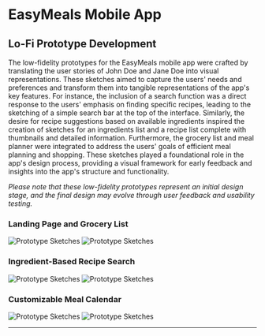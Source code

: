 # EasyMeals Mobile App

## Lo-Fi Prototype Development

The low-fidelity prototypes for the EasyMeals mobile app were crafted by translating the user stories of John Doe and Jane Doe into visual representations. These sketches aimed to capture the users' needs and preferences and transform them into tangible representations of the app's key features. For instance, the inclusion of a search function was a direct response to the users' emphasis on finding specific recipes, leading to the sketching of a simple search bar at the top of the interface. Similarly, the desire for recipe suggestions based on available ingredients inspired the creation of sketches for an ingredients list and a recipe list complete with thumbnails and detailed information. Furthermore, the grocery list and meal planner were integrated to address the users' goals of efficient meal planning and shopping. These sketches played a foundational role in the app's design process, providing a visual framework for early feedback and insights into the app's structure and functionality.

*Please note that these low-fidelity prototypes represent an initial design stage, and the final design may evolve through user feedback and usability testing.*

### Landing Page and Grocery List

![Prototype Sketches](figures/1a.png)
![Prototype Sketches](figures/1a.png)

### Ingredient-Based Recipe Search

![Prototype Sketches](figures/2a.png)
![Prototype Sketches](figures/2b.png)

### Customizable Meal Calendar

![Prototype Sketches](figures/3a.png)
![Prototype Sketches](figures/3b.png)

---
